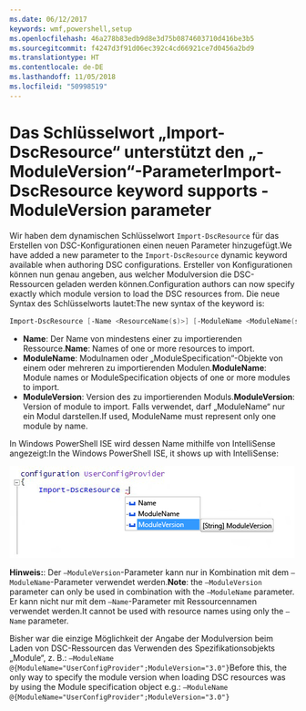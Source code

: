 ```yaml
---
ms.date: 06/12/2017
keywords: wmf,powershell,setup
ms.openlocfilehash: 46a278b83edb9d8e3d75b0874603710d416be3b5
ms.sourcegitcommit: f4247d3f91d06ec392c4cd66921ce7d0456a2bd9
ms.translationtype: HT
ms.contentlocale: de-DE
ms.lasthandoff: 11/05/2018
ms.locfileid: "50998519"
---
```

# <a name="import-dscresource-keyword-supports--moduleversion-parameter"></a><span data-ttu-id="17e01-102">Das Schlüsselwort „Import-DscResource“ unterstützt den „-ModuleVersion“-Parameter</span><span class="sxs-lookup"><span data-stu-id="17e01-102">Import-DscResource keyword supports -ModuleVersion parameter</span></span>

<span data-ttu-id="17e01-103">Wir haben dem dynamischen Schlüsselwort `Import-DscResource` für das Erstellen von DSC-Konfigurationen einen neuen Parameter hinzugefügt.</span><span class="sxs-lookup"><span data-stu-id="17e01-103">We have added a new parameter to the `Import-DscResource` dynamic keyword available when authoring DSC configurations.</span></span> <span data-ttu-id="17e01-104">Ersteller von Konfigurationen können nun genau angeben, aus welcher Modulversion die DSC-Ressourcen geladen werden können.</span><span class="sxs-lookup"><span data-stu-id="17e01-104">Configuration authors can now specify exactly which module version to load the DSC resources from.</span></span> <span data-ttu-id="17e01-105">Die neue Syntax des Schlüsselworts lautet:</span><span class="sxs-lookup"><span data-stu-id="17e01-105">The new syntax of the keyword is:</span></span>

```powershell
Import-DscResource [-Name <ResourceName(s)>] [-ModuleName <ModuleName(s)>] [-ModuleVersion <ModuleVersion>]
```

* <span data-ttu-id="17e01-106">**Name**: Der Name von mindestens einer zu importierenden Ressource.</span><span class="sxs-lookup"><span data-stu-id="17e01-106">**Name**: Names of one or more resources to import.</span></span>
* <span data-ttu-id="17e01-107">**ModuleName**: Modulnamen oder „ModuleSpecification“-Objekte von einem oder mehreren zu importierenden Modulen.</span><span class="sxs-lookup"><span data-stu-id="17e01-107">**ModuleName**: Module names or ModuleSpecification objects of one or more modules to import.</span></span>
* <span data-ttu-id="17e01-108">**ModuleVersion**: Version des zu importierenden Moduls.</span><span class="sxs-lookup"><span data-stu-id="17e01-108">**ModuleVersion**: Version of module to import.</span></span> <span data-ttu-id="17e01-109">Falls verwendet, darf „ModuleName“ nur ein Modul darstellen.</span><span class="sxs-lookup"><span data-stu-id="17e01-109">If used, ModuleName must represent only one module by name.</span></span>

<span data-ttu-id="17e01-110">In Windows PowerShell ISE wird dessen Name mithilfe von IntelliSense angezeigt:</span><span class="sxs-lookup"><span data-stu-id="17e01-110">In the Windows PowerShell ISE, it shows up with IntelliSense:</span></span>

![](../images/Import-DscResource-Modversion.jpg)

<span data-ttu-id="17e01-111">**Hinweis:**: Der `–ModuleVersion`-Parameter kann nur in Kombination mit dem `–ModuleName`-Parameter verwendet werden.</span><span class="sxs-lookup"><span data-stu-id="17e01-111">**Note**: the `–ModuleVersion` parameter can only be used in combination with the `–ModuleName` parameter.</span></span> <span data-ttu-id="17e01-112">Er kann nicht nur mit dem `–Name`-Parameter mit Ressourcennamen verwendet werden.</span><span class="sxs-lookup"><span data-stu-id="17e01-112">It cannot be used with resource names using only the `–Name` parameter.</span></span>

<span data-ttu-id="17e01-113">Bisher war die einzige Möglichkeit der Angabe der Modulversion beim Laden von DSC-Ressourcen das Verwenden des Spezifikationsobjekts „Module“, z. B.: `–ModuleName @{ModuleName="UserConfigProvider";ModuleVersion="3.0"}`</span><span class="sxs-lookup"><span data-stu-id="17e01-113">Before this, the only way to specify the module version when loading DSC resources was by using the Module specification object e.g.: `–ModuleName @{ModuleName="UserConfigProvider";ModuleVersion="3.0"}`</span></span>
